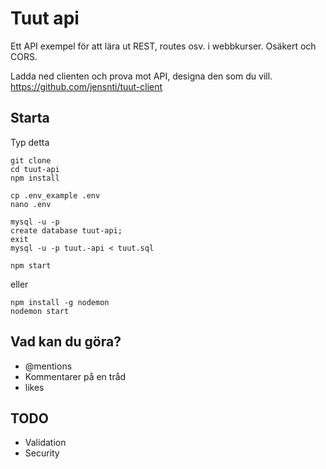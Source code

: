 # Tuut api

Ett API exempel för att lära ut REST, routes osv. i webbkurser.
Osäkert och CORS.

Ladda ned clienten och prova mot API, designa den som du vill.
https://github.com/jensnti/tuut-client

## Starta

Typ detta

    git clone
    cd tuut-api
    npm install

    cp .env_example .env
    nano .env

    mysql -u -p
    create database tuut-api;
    exit
    mysql -u -p tuut.-api < tuut.sql

    npm start

eller

    npm install -g nodemon
    nodemon start

## Vad kan du göra?

* @mentions
* Kommentarer på en tråd
* likes

## TODO

* Validation
* Security